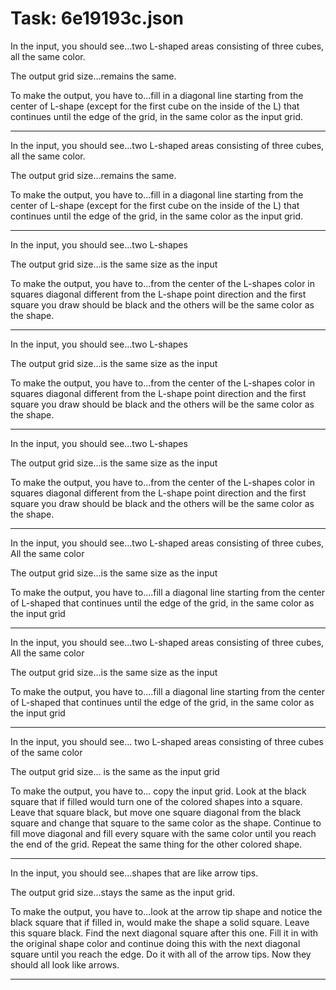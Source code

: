 # Task: 6e19193c.json

In the input, you should see...two L-shaped areas consisting of three cubes, all the same color.

The output grid size...remains the same.

To make the output, you have to...fill in a diagonal line starting from the center of L-shape (except for the first cube on the inside of the L) that continues until the edge of the grid, in the same color as the input grid.

---

In the input, you should see...two L-shaped areas consisting of three cubes, all the same color.

The output grid size...remains the same.

To make the output, you have to...fill in a diagonal line starting from the center of L-shape (except for the first cube on the inside of the L) that continues until the edge of the grid, in the same color as the input grid.

---

In the input, you should see...two L-shapes

The output grid size...is the same size as the input

To make the output, you have to...from the center of the L-shapes color in squares diagonal different from the L-shape point direction and the first square you draw should be black and the others will be the same color as the shape.

---

In the input, you should see...two L-shapes

The output grid size...is the same size as the input

To make the output, you have to...from the center of the L-shapes color in squares diagonal different from the L-shape point direction and the first square you draw should be black and the others will be the same color as the shape.

---

In the input, you should see...two L-shapes

The output grid size...is the same size as the input

To make the output, you have to...from the center of the L-shapes color in squares diagonal different from the L-shape point direction and the first square you draw should be black and the others will be the same color as the shape.

---

In the input, you should see...two L-shaped areas consisting of three cubes, All the same color

The output grid size...is the same size as the input

To make the output, you have to....fill a diagonal line starting from the center of L-shaped that continues until the edge of the grid, in the same color as the input grid

---

In the input, you should see...two L-shaped areas consisting of three cubes, All the same color

The output grid size...is the same size as the input

To make the output, you have to....fill a diagonal line starting from the center of L-shaped that continues until the edge of the grid, in the same color as the input grid

---

In the input, you should see... two L-shaped areas consisting of three cubes of the same color

The output grid size... is the same as the input grid

To make the output, you have to... copy the input grid. Look at the black square that if filled would turn one of the colored shapes into a square. Leave that square black, but move one square diagonal from the black square and change that square to the same color as the shape. Continue to fill move diagonal and fill every square with the same color until you reach the end of the grid. Repeat the same thing for the other colored shape.

---

In the input, you should see...shapes that are like arrow tips.

The output grid size...stays the same as the input grid.

To make the output, you have to...look at the arrow tip shape and notice the black square that if filled in, would make the shape a solid square. Leave this square black. Find the next diagonal square after this one. Fill it in with the original shape color and continue doing this with the next diagonal square until you reach the edge. Do it with all of the arrow tips. Now they should all look like arrows.

---

